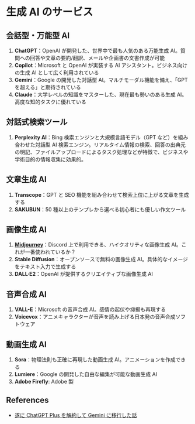 # 生成 AI のサービス

## 会話型・万能型 AI

1. **ChatGPT**：OpenAI が開発した、世界中で最も人気のある万能生成 AI。質問への回答や文章の要約/翻訳、メールや企画書の文書作成が可能
2. **Copilot**：Microsoft と OpenAI が実装する AI アシスタント。ビジネス向けの生成 AI として広く利用されている
3. **Gemini**：Google の開発した対話型 AI。マルチモーダル機能を備え、「GPT を超える」と期待されている
4. **Claude**：大学レベルの知識をマスターした、現在最も勢いのある生成 AI。高度な知的タスクに優れている

## 対話式検索ツール

1. **Perplexity AI**：Bing 検索エンジンと大規模言語モデル（GPT など）を組み合わせた対話型 AI 検索エンジン。リアルタイム情報の検索、回答の出典元の明記、ファイルアップロードによるタスク処理などが特徴で、ビジネスや学術目的の情報収集に効果的。

## 文章生成 AI

1. **Transcope**：GPT と SEO 機能を組み合わせて検索上位に上がる文章を生成する
2. **SAKUBUN**：50 種以上のテンプレから選べる初心者にも優しい作文ツール

## 画像生成 AI

1. **[Midjourney](https://www.midjourney.com/home)**：Discord 上で利用できる、ハイクオリティな画像生成 AI。これが一番使われているか？
2. **Stable Diffusion**：オープンソースで無料の画像生成 AI。具体的なイメージをテキスト入力で生成する
3. **DALL·E2**：OpenAI が提供するクリエイティブな画像生成 AI

## 音声合成 AI

1. **VALL-E**：Microsoft の音声合成 AI。感情の起伏や抑揚も再現する
2. **Voicevox**：アニメキャラクターが音声を読み上げる日本発の音声合成ソフトウェア

## 動画生成 AI

1. **Sora**：物理法則も正確に再現した動画生成 AI。アニメーションを作成できる
2. **Lumiere**：Google の開発した自由な編集が可能な動画生成 AI
3. **Adobe Firefly**: Adobe 製

## References

- [遂に ChatGPT Plus を解約して Gemini に移行した話](https://zenn.dev/zuzuzu/articles/gemini_vs_chatgpt)
